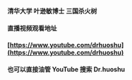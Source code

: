 #### 清华大学 叶逊敏博士 三国杀火树 
#### 直播视频观看地址 
#### [https://www.youtube.com/drhuoshu](https://www.youtube.com/drhuoshu)
#### 也可以直接油管 YouTube 搜索 Dr.huoshu 
